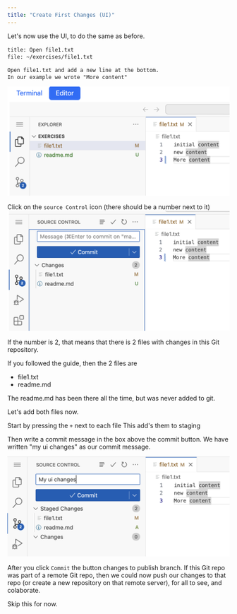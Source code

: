 ```yaml
---
title: "Create First Changes (UI)"
---
```


Let's now use the UI, to do the same as before.

```editor:open-file
title: Open file1.txt
file: ~/exercises/file1.txt
```

```
Open file1.txt and add a new line at the bottom.
In our example we wrote "More content"
```
![add content](1.png)

Click on the `source Control` icon (there should be a number next to it)
![source control](2.png)

If the number is 2, that means that there is 2 files with changes in this Git repository.

If you followed the guide, then the 2 files are 
- file1.txt
- readme.md

The readme.md has been there all the time, but was never added to git.

Let's add both files now.

Start by pressing the `+` next to each file
This add's them to staging

Then write a commit message in the box above the commit button.
We have written "my ui changes" as our commit message.

![add files](3.png)


After you click `Commit` the button changes to publish branch.
If this Git repo was part of a remote Git repo, then we could now push our changes to that repo (or create a new repository on that remote server), for all to see, and colaborate.

Skip this for now.
